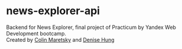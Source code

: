# news-explorer-api
Backend for News Explorer, final project of Practicum by Yandex Web Development bootcamp.  
Created by [Colin Maretsky](https://github.com/cjmaret) and [Denise Hung](https://github.com/denisehung)
